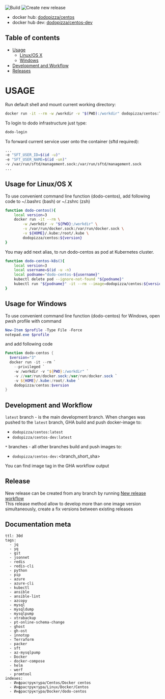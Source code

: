 ![Build](https://github.com/dodopizza/centos/workflows/Build/badge.svg?branch=latest&event=push)
![Create new release](https://github.com/dodopizza/centos/workflows/Create%20new%20release/badge.svg?event=workflow_dispatch)

* docker hub: [dodopizza/centos](https://hub.docker.com/r/dodopizza/centos)
* docker hub dev: [dodopizza/centos-dev](https://hub.docker.com/r/dodopizza/centos-dev)

## Table of contents

* [Usage](#usage)
  * [Linux/OS X](#usage-for-linuxos-x)
  * [Windows](#usage-for-windows)
* [Development and Workflow](#development-and-workflow)
* [Releases](#releases)

# USAGE

Run default shell and mount current working directory:

```bash
docker run -it --rm -w /workdir -v "$(PWD):/workdir" dodopizza/centos:TAG
```

To login to dodo infrastructure just type:

```bash
dodo-login
```

To forward current service user onto the container (sftd required):

```bash
...
-e "SFT_USER_ID=$(id -u)"
-e "SFT_USER_NAME=$(id -un)"
-v /var/run/sftd/management.sock:/var/run/sftd/management.sock
...
```

## Usage for Linux/OS X

To use convenient command line function (dodo-centos), add following code to ~/.bashrc (bash) or ~/.zshrc (zsh)

```bash
function dodo-centos(){
    local version=3
    docker run -it --rm \
        -w /workdir -v "${PWD}:/workdir" \
        -v /var/run/docker.sock:/var/run/docker.sock \
        -v ${HOME}/.kube:/root/.kube \
        dodopizza/centos:${version}
}
```

You may add next alias, to run dodo-centos as pod at Kubernetes cluster.

```bash
function dodo-centos-k8s(){
    local version=3
    local username=$(id -u -n)
    local podname="dodo-centos-${username}"
    kubectl delete pod --ignore-not-found "${podname}"
    kubectl run "${podname}" -it --rm --image=dodopizza/centos:${version}
}
```

## Usage for Windows

To use convenient command line function (dodo-centos) for Windows, open pwsh profile with command

```powershell
New-Item $profile -Type File -Force
notepad.exe $profile
```

and add following code

```powershell
Function dodo-centos {
  $version="3"
  docker run -it --rm `
    --privileged `
    -w /workdir -v "${PWD}:/workdir" `
    -v //var/run/docker.sock:/var/run/docker.sock `
    -v ${HOME}/.kube:/root/.kube `
    dodopizza/centos:$version
}
```


## Development and Workflow

`latest` branch - is the main development branch. When changes was pushed to the `latest` branch, GHA build and push docker-image to:

* `dodopizza/centos:latest`
* `dodopizza/centos-dev:latest`

`*` branches - all other branches build and push images to:

* `dodopizza/centos-dev:`<branch_short_sha>

You can find image tag in the GHA workflow output

## Release

New release can be created from any branch by running [New release workflow](actions?query=workflow%3A%22Create+new+release%22) \
This release method allow to develop more than one image version simultaneously, create a fix versions between existing releases

## Documentation meta

```documentation
ttl: 30d
tags:
  - jq
  - yq
  - git
  - jsonnet
  - redis
  - redis-cli
  - python
  - pip
  - azure
  - azure-cli
  - kubectl
  - ansible
  - ansible-lint
  - azcopy
  - mysql
  - mysqldump
  - mysqlpump
  - xtrabackup
  - pt-online-schema-change
  - ghost
  - gh-ost
  - innotop
  - Terraform
  - packer
  - sft
  - az-mysqlpump
  - Docker
  - docker-compose
  - helm
  - werf
  - promtool
indexes:
  - Инфраструктура/Centos/Docker centos
  - Инфраструктура/Linux/Docker/Centos
  - Инфраструктура/Docker/dodo-centos
```
